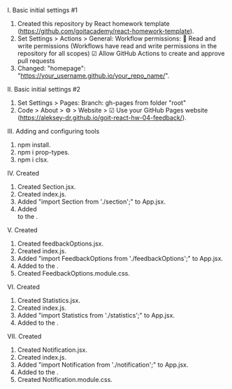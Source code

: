 I. Basic initial settings #1
1. Created this repository by React homework template (https://github.com/goitacademy/react-homework-template).
2. Set Settings > Actions > General:
   Workflow permissions:
   🔘 Read and write permissions (Workflows have read and write permissions in the repository for all scopes)
   ☑  Allow GitHub Actions to create and approve pull requests
3. Changed: "homepage": "https://your_username.github.io/your_repo_name/".

II. Basic initial settings #2
1. Set Settings > Pages:
   Branch: gh-pages from folder "root"
2. Code > About > ⚙ > Website > ☑ Use your GitHub Pages website
   (https://aleksey-dr.github.io/goit-react-hw-04-feedback/).

III. Adding and configuring tools
1. npm install.
2. npm i prop-types.
3. npm i clsx.

IV. Created <Section>
1. Created Section.jsx.
2. Created index.js.
3. Added "import Section from './section';" to App.jsx.
4. Added <Section> to the <App>.

V. Created <FeedbackOptions>
1. Created feedbackOptions.jsx.
2. Created index.js.
3. Added "import FeedbackOptions from './feedbackOptions';" to App.jsx.
4. Added <FeedbackOptions> to the <App>.
5. Created FeedbackOptions.module.css.

VI. Created <Statistics>
1. Created Statistics.jsx.
2. Created index.js.
3. Added "import Statistics from './statistics';" to App.jsx.
4. Added <Statistics> to the <App>.

VII. Created <Notification>
1. Created Notification.jsx.
2. Created index.js.
3. Added "import Notification from './notification';" to App.jsx.
4. Added <Notification> to the <App>.
5. Created Notification.module.css.